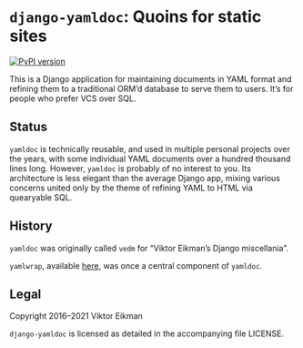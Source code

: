 # `django-yamldoc`: Quoins for static sites

[![PyPI version](https://badge.fury.io/py/django-yamldoc.svg)](https://badge.fury.io/py/django-yamldoc)

This is a Django application for maintaining documents in YAML format and
refining them to a traditional ORM’d database to serve them to users. It’s for
people who prefer VCS over SQL.

## Status

`yamldoc` is technically reusable, and used in multiple personal projects over
the years, with some individual YAML documents over a hundred thousand lines
long. However, `yamldoc` is probably of no interest to you. Its architecture
is less elegant than the average Django app, mixing various concerns united
only by the theme of refining YAML to HTML via quearyable SQL.

## History

`yamldoc` was originally called `vedm` for “Viktor Eikman’s Django miscellania”.

`yamlwrap`, available [here](https://github.com/veikman/yamlwrap), was once a
central component of `yamldoc`.

## Legal

Copyright 2016–2021 Viktor Eikman

`django-yamldoc` is licensed as detailed in the accompanying file LICENSE.
